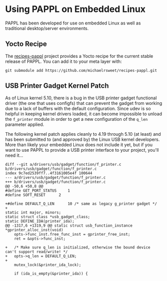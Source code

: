 Using PAPPL on Embedded Linux
=============================

PAPPL has been developed for use on embedded Linux as well as traditional
desktop/server environments.


Yocto Recipe
------------

The [recipes-pappl](https://gtihub.com/michaelrsweet/recipes-pappl) project
provides a Yocto recipe for the current stable release of PAPPL.  You can add
it to your meta layer with:

```
git submodule add https://github.com/michaelrsweet/recipes-pappl.git
```


USB Printer Gadget Kernel Patch
-------------------------------

As of Linux kernel 5.10, there is a bug in the USB printer gadget functional
driver (the one that uses configfs) that can prevent the gadget from working
due to a lack of buffers with the default configuration.  Since udev is so
helpful in keeping kernel drivers loaded, it can become impossible to unload
the `f_printer` module in order to get a new configuration of the `q_len`
parameter applied.

The following kernel patch applies cleanly to 4.19 through 5.10 (at least) and
has been submitted to (and approved by) the Linux USB kernel developers.  More
than likely your embedded Linux does not include it yet, but if you want to use
PAPPL to provide a USB printer interface to your project, you'll need it...

```
diff --git a/drivers/usb/gadget/function/f_printer.c b/drivers/usb/gadget/function/f_printer.c
index 9c7ed2539ff7..4f3161005e4f 100644
--- a/drivers/usb/gadget/function/f_printer.c
+++ b/drivers/usb/gadget/function/f_printer.c
@@ -50,6 +50,8 @@
#define GET_PORT_STATUS		1
#define SOFT_RESET		2

+#define DEFAULT_Q_LEN		10 /* same as legacy g_printer gadget */
+
static int major, minors;
static struct class *usb_gadget_class;
static DEFINE_IDA(printer_ida);
@@ -1317,6 +1319,9 @@ static struct usb_function_instance *gprinter_alloc_inst(void)
	opts->func_inst.free_func_inst = gprinter_free_inst;
	ret = &opts->func_inst;

+	/* Make sure q_len is initialized, otherwise the bound device can't support read/write! */
+	opts->q_len = DEFAULT_Q_LEN;
+
	mutex_lock(&printer_ida_lock);

	if (ida_is_empty(&printer_ida)) {

```
